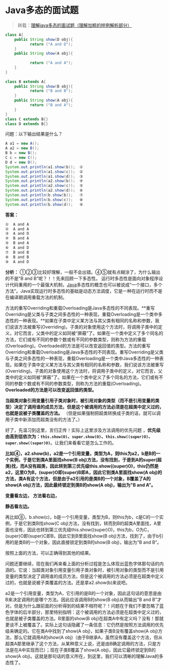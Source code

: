 # Java多态的面试题

> 转载：[理解java多态的面试题（理解加粗的样例解析部分）](https://blog.csdn.net/caomiao2006/article/details/53384988)

```java
class A{
    public String show(D obj){
           return ("A and D");
    } 
    public String show(A obj){
 
           return ("A and A");
    } 
}   
 
class B extends A{
    public String show(B obj){
           return ("B and B");
    }
    public String show(A obj){
           return ("B and A");
    } 
}  
class C extends B{} 
class D extends B{}
```

问题：以下输出结果是什么？

```java
A a1 = new A();
A a2 = new B();
B b = new B();
C c = new C(); 
D d = new D(); 
System.out.println(a1.show(b));  ①
System.out.println(a1.show(c));  ②
System.out.println(a1.show(d));  ③
System.out.println(a2.show(b));  ④
System.out.println(a2.show(c));  ⑤
System.out.println(a2.show(d));  ⑥
System.out.println(b.show(b));   ⑦
System.out.println(b.show(c));   ⑧
System.out.println(b.show(d));   ⑨ 
```

**答案：**

```java
①  A and A
②  A and A
③  A and D
④  B and A
⑤  B and A
⑥  A and D
⑦  B and B
⑧  B and B
⑨  A and D  
```

**分析：**
①②③比较好理解，一般不会出错。④⑤就有点糊涂了，为什么输出的不是"B and B”呢？！！先来回顾一下多态性。
运行时多态性是面向对象程序设计代码重用的一个最强大机制，[Java](http://lib.csdn.net/base/17)多态性的概念也可以被说成“一个接口，多个方法”。Java实现运行时多态性的基础是动态方法调度，它是一种在运行时而不是在编译期调用重载方法的机制。

方法的重写Overriding和重载Overloading是Java多态性的不同表现。**重写Overriding是父类与子类之间多态性的一种表现，重载Overloading是一个类中多态性的一种表现。**如果在子类中定义某方法与其父类有相同的名称和参数，我们说该方法被重写(Overriding)。子类的对象使用这个方法时，将调用子类中的定义，对它而言，父类中的定义如同被“屏蔽”了。如果在一个类中定义了多个同名的方法，它们或有不同的参数个数或有不同的参数类型，则称为方法的重载(Overloading)。Overloaded的方法是可以改变返回值的类型。方法的重写Overriding和重载Overloading是Java多态性的不同表现。重写Overriding是父类与子类之间多态性的一种表现，重载Overloading是一个类中Java多态性的一种表现。如果在子类中定义某方法与其父类有相同的名称和参数，我们说该方法被重写 (Overriding)。子类的对象使用这个方法时，将调用子类中的定义，对它而言，父类中的定义如同被“屏蔽”了。如果在一个类中定义了多个同名的方法，它们或有不同的参数个数或有不同的参数类型，则称为方法的重载(Overloading)。**Overloaded的方法是可以改变返回值的类型。**

**当超类对象引用变量引用子类对象时，被引用对象的类型（而不是引用变量的类型）决定了调用谁的成员方法，但是这个被调用的方法必须是在超类中定义过的，也就是说被子类覆盖的方法。** （但是如果强制把超类转换成子类的话，就可以调用子类中新添加而超类没有的方法了。）

好了，先温习到这里，言归正传！实际上这里涉及方法调用的优先问题 ，**优先级由高到低依次为：`this.show(O)`、`super.show(O)`、`this.show((super)O)`、`super.show((super)O)`**。让我们来看看它是怎么工作的。

**比如④，a2.show(b)，a2是一个引用变量，类型为A，则this为a2，b是B的一个实例，于是它到类A里面找show(B obj)方法，没有找到，于是到A的super(超类)找，而A没有超类，因此转到第三优先级this.show((super)O)，this仍然是a2，这里O为B，(super)O即(super)B即A，因此它到类A里面找show(A obj)的方法，类A有这个方法，但是由于a2引用的是类B的一个对象，B覆盖了A的show(A obj)方法，因此最终锁定到类B的show(A obj)，输出为"B and A”。**

**变量看左边，**
**方法看右边，**

**静态看左边。**

再比如⑧，b.show(c)，b是一个引用变量，类型为B，则this为b，c是C的一个实例，于是它到类B找show(C obj)方法，没有找到，转而到B的超类A里面找，A里面也没有，因此也转到第三优先级this.show((super)O)，this为b，O为C，(super)O即(super)C即B，因此它到B里面找show(B obj)方法，找到了，由于b引用的是类B的一个对象，因此直接锁定到类B的show(B obj)，输出为"B and B”。

按照上面的方法，可以正确得到其他的结果。

问题还要继续，现在我们再来看上面的分析过程是怎么体现出蓝色字体那句话的内涵的。它说：当超类对象引用变量引用子类对象时，被引用对象的类型而不是引用变量的类型决定了调用谁的成员方法，但是这个被调用的方法必须是在超类中定义过的，也就是说被子类覆盖的方法。还是拿a2.show(b)来说吧。

a2是一个引用变量，类型为A，它引用的是B的一个对象，因此这句话的意思是由B来决定调用的是哪个方法。因此应该调用B的show(B obj)从而输出"B and B”才对。但是为什么跟前面的分析得到的结果不相符呢？！问题在于我们不要忽略了蓝色字体的后半部分，那里特别指明：这个被调用的方法必须是在超类中定义过的，也就是被子类覆盖的方法。B里面的show(B obj)在超类A中有定义吗？没有！那就更谈不上被覆盖了。实际上这句话隐藏了一条信息：它仍然是按照方法调用的优先级来确定的。它在类A中找到了show(A obj)，如果子类B没有覆盖show(A obj)方法，那么它就调用A的show(A obj)（由于B继承A，虽然没有覆盖这个方法，但从超类A那里继承了这个方法，从某种意义上说，还是由B确定调用的方法，只是方法是在A中实现而已）；现在子类B覆盖了show(A obj)，因此它最终锁定到B的show(A obj)。这就是那句话的意义所在，到这里，我们可以清晰的理解Java的多态性了。